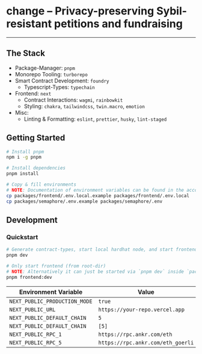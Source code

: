 # change – Privacy-preserving Sybil-resistant petitions and fundraising

---

## The Stack

- Package-Manager: `pnpm`
- Monorepo Tooling: `turborepo`
- Smart Contract Development: `foundry`
  - Typescript-Types: `typechain`
- Frontend: `next`
  - Contract Interactions: `wagmi`, `rainbowkit`
  - Styling: `chakra`, `tailwindcss`, `twin.macro`, `emotion`
- Misc:
  - Linting & Formatting: `eslint`, `prettier`, `husky`, `lint-staged`

## Getting Started

```bash
# Install pnpm
npm i -g pnpm

# Install dependencies
pnpm install

# Copy & fill environments
# NOTE: Documentation of environment variables can be found in the according `.example` files
cp packages/frontend/.env.local.example packages/frontend/.env.local
cp packages/semaphore/.env.example packages/semaphore/.env
```

## Development

### Quickstart

```bash
# Generate contract-types, start local hardhat node, and start frontend with turborepo
pnpm dev

# Only start frontend (from root-dir)
# NOTE: Alternatively it can just be started via `pnpm dev` inside `packages/frontend`
pnpm frontend:dev
```

| Environment Variable          | Value                             |
| ----------------------------- | --------------------------------- |
| `NEXT_PUBLIC_PRODUCTION_MODE` | `true`                            |
| `NEXT_PUBLIC_URL`             | `https://your-repo.vercel.app`    |
| `NEXT_PUBLIC_DEFAULT_CHAIN`   | `5`                               |
| `NEXT_PUBLIC_DEFAULT_CHAIN`   | `[5]`                             |
| `NEXT_PUBLIC_RPC_1`           | `https://rpc.ankr.com/eth`        |
| `NEXT_PUBLIC_RPC_5`           | `https://rpc.ankr.com/eth_goerli` |
